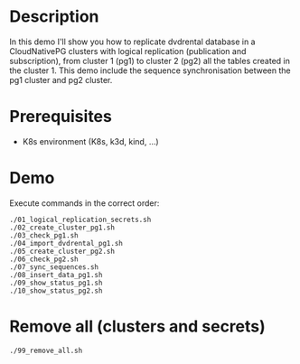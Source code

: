 # Description
In this demo I'll show you how to replicate dvdrental database in a CloudNativePG clusters with logical replication (publication and subscription), from cluster 1 (pg1) to cluster 2 (pg2) all the tables created in the cluster 1.
This demo include the sequence synchronisation between the pg1 cluster and pg2 cluster.

# Prerequisites
- K8s environment (K8s, k3d, kind, ...)

# Demo
Execute commands in the correct order:
```
./01_logical_replication_secrets.sh
./02_create_cluster_pg1.sh
./03_check_pg1.sh
./04_import_dvdrental_pg1.sh
./05_create_cluster_pg2.sh
./06_check_pg2.sh
./07_sync_sequences.sh
./08_insert_data_pg1.sh
./09_show_status_pg1.sh
./10_show_status_pg2.sh
```

# Remove all (clusters and secrets)
```
./99_remove_all.sh
```

